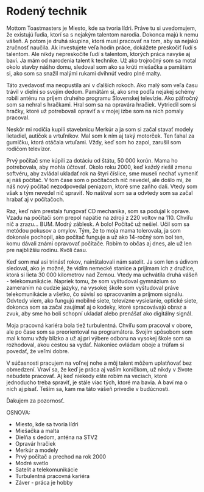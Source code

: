 # Rodený technik
Mottom Toastmasters je Miesto, kde sa tvoria lídri. Práve tu si uvedomujem, že existujú ľudia, ktorí sa s nejakým talentom narodia. Dokonca majú k nemu vášeň. A potom je druhá skupina, ktorá musí pracovať na tom, aby sa nejakú zručnosť naučila. Ak investujete veľa hodín práce, dokážete preskočiť ľudí s talentom. Ale nikdy nepreskočíte ľudí s talentom, ktorých práca navyše aj baví. Ja mám od narodenia talent k technike. Už ako trojročný som sa motal okolo stavby nášho domu, sledoval som ako sa krúti miešačka a pamätám si, ako som sa snažil malými rukami dvihnúť vedro plné malty.

Táto zvedavosť ma neopustila ani v ďalších rokoch. Ako malý som veľa času trávil v dielni so svojím dedom. Pamätám si, ako sme podľa nejakej schémy robili anténu na príjem druhého programu Slovenskej televízie. Ako päťročný som sa nehral s hračkami. Hral som sa na opravára hračiek. Vytriedil som si hračky, ktoré už potrebovali opraviť a v mojej izbe som na nich pomaly pracoval.

Neskôr mi rodičia kupili stavebnicu Merkúr a ja som si začal stavať modely lietadiel, autíčok a vrtuľníkov. Mal som k ním aj taký motorček. Ten ťahal za gumičku, ktorá otáčala vrtuľami. Vždy, keď som ho zapol, zarušil som rodičom televízor.

Prvý počítač sme kúpili za dotáciu od štátu, 50 000 korún. Mama ho potrebovala, aby mohla účtovať. Okolo roku 2000, keď každý riešil zmenu softvéru, aby zvládal ukladať rok na štyri číslice, sme museli nechať vymeniť aj náš počítač. V tom čase som o počítačoch nič nevedel, ale došlo mi, že náš nový počítač nezodpovedal peniazom, ktoré sme zaňho dali. Vtedy som však s tým nevedel nič spraviť. No naštval som sa a odvtedy som sa začal hrabať aj v počítačoch.

Raz, keď nám prestala fungovať CD mechanika, som sa podujal k oprave. Vzadu na počítači som prepol napätie na zdroji z 220 voltov na 110. Chvíľu nič a zrazu... BUM. Modrý záblesk. A bolo! Počítač už nešiel. Učil som sa metódou pokusov a omylov. Tým, že to moja mama tolerovala, ja som dokonale pochopil, ako počítač funguje a už ako 14-ročný som bol ten, komu dávali známi opravovať počítače. Robím to občas aj dnes, ale už len pre najbližšiu rodinu. Kvôli času.

Keď som mal asi trinásť rokov, nainštalovali nám satelit. Ja som len s údivom sledoval, ako je možné, že vidím nemecké stanice a prijímam ich z družice, ktorá si lieta 30 000 kilometrov nad Zemou. Vtedy ma uchvátila druhá vášeň - telekomunikácie. Napriek tomu, že som vyštudoval gymnázium so zameraním na cudzie jazyky, na vysokej škole som vyštudoval práve telekomunikácie a všetko, čo súvisí so spracovaním a príjmom signálu. Odvtedy viem, ako fungujú mobilné siete, televízne vysielanie, optické siete, dokonca som sa začal zaujímať aj o kodeky, ktoré spracovávajú obraz a zvuk, aby sme ho boli schopní ukladať alebo prenášať ako digitálny signál.

Moja pracovná kariéra bola tiež turbulentná. Chvíľu som pracoval v obore, ale po čase som sa preorientoval na programátora. Svojím spôsobom som mal k tomu vždy blízko a už aj pri výbere odboru na vysokej škole som sa rozhodoval, akou cestou sa vydať. Nakoniec ovládam oboje a trúfam si povedať, že veľmi dobre.

V súčasnosti pracujem na voľnej nohe a môj talent môžem uplatňovať bez obmedzení. Vraví sa, že keď je práca aj vaším koníčkom, už nikdy v živote nebudete pracovať. Aj keď niekedy ešte robím na veciach, ktoré jednoducho treba spraviť, je stále viac tých, ktoré ma bavia. A baví ma o nich aj písať. Teším sa, kam ma táto vášeň privedie v budúcnosti.

Ďakujem za pozornosť.

OSNOVA:
- Miesto, kde sa tvoria lídri
- Miešačka a malta
- Dielňa s dedom, anténa na STV2
- Opravár hračiek
- Merkúr a modely
- Prvý počítač a prechod na rok 2000
- Modré svetlo
- Satelit a telekomunikácie
- Turbulentná pracovná kariéra
- Záver - práca je hobby
